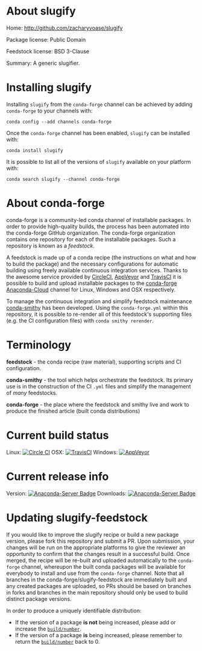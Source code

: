 About slugify
=============

Home: http://github.com/zacharyvoase/slugify

Package license: Public Domain

Feedstock license: BSD 3-Clause

Summary: A generic slugifier.



Installing slugify
==================

Installing `slugify` from the `conda-forge` channel can be achieved by adding `conda-forge` to your channels with:

```
conda config --add channels conda-forge
```

Once the `conda-forge` channel has been enabled, `slugify` can be installed with:

```
conda install slugify
```

It is possible to list all of the versions of `slugify` available on your platform with:

```
conda search slugify --channel conda-forge
```



About conda-forge
=================

conda-forge is a community-led conda channel of installable packages.
In order to provide high-quality builds, the process has been automated into the
conda-forge GitHub organization. The conda-forge organization contains one repository
for each of the installable packages. Such a repository is known as a *feedstock*.

A feedstock is made up of a conda recipe (the instructions on what and how to build
the package) and the necessary configurations for automatic building using freely
available continuous integration services. Thanks to the awesome service provided by
[CircleCI](https://circleci.com/), [AppVeyor](http://www.appveyor.com/)
and [TravisCI](https://travis-ci.org/) it is possible to build and upload installable
packages to the [conda-forge](https://anaconda.org/conda-forge)
[Anaconda-Cloud](http://docs.anaconda.org/) channel for Linux, Windows and OSX respectively.

To manage the continuous integration and simplify feedstock maintenance
[conda-smithy](http://github.com/conda-forge/conda-smithy) has been developed.
Using the ``conda-forge.yml`` within this repository, it is possible to re-render all of
this feedstock's supporting files (e.g. the CI configuration files) with ``conda smithy rerender``.


Terminology
===========

**feedstock** - the conda recipe (raw material), supporting scripts and CI configuration.

**conda-smithy** - the tool which helps orchestrate the feedstock.
                   Its primary use is in the construction of the CI ``.yml`` files
                   and simplify the management of *many* feedstocks.

**conda-forge** - the place where the feedstock and smithy live and work to
                  produce the finished article (built conda distributions)

Current build status
====================

Linux: [![Circle CI](https://circleci.com/gh/conda-forge/slugify-feedstock.svg?style=shield)](https://circleci.com/gh/conda-forge/slugify-feedstock)
OSX: [![TravisCI](https://travis-ci.org/conda-forge/slugify-feedstock.svg?branch=master)](https://travis-ci.org/conda-forge/slugify-feedstock)
Windows: [![AppVeyor](https://ci.appveyor.com/api/projects/status/github/conda-forge/slugify-feedstock?svg=True)](https://ci.appveyor.com/project/conda-forge/slugify-feedstock/branch/master)

Current release info
====================
Version: [![Anaconda-Server Badge](https://anaconda.org/conda-forge/slugify/badges/version.svg)](https://anaconda.org/conda-forge/slugify)
Downloads: [![Anaconda-Server Badge](https://anaconda.org/conda-forge/slugify/badges/downloads.svg)](https://anaconda.org/conda-forge/slugify)


Updating slugify-feedstock
==========================

If you would like to improve the slugify recipe or build a new
package version, please fork this repository and submit a PR. Upon submission,
your changes will be run on the appropriate platforms to give the reviewer an
opportunity to confirm that the changes result in a successful build. Once
merged, the recipe will be re-built and uploaded automatically to the
`conda-forge` channel, whereupon the built conda packages will be available for
everybody to install and use from the `conda-forge` channel.
Note that all branches in the conda-forge/slugify-feedstock are
immediately built and any created packages are uploaded, so PRs should be based
on branches in forks and branches in the main repository should only be used to
build distinct package versions.

In order to produce a uniquely identifiable distribution:
 * If the version of a package **is not** being increased, please add or increase
   the [``build/number``](http://conda.pydata.org/docs/building/meta-yaml.html#build-number-and-string).
 * If the version of a package **is** being increased, please remember to return
   the [``build/number``](http://conda.pydata.org/docs/building/meta-yaml.html#build-number-and-string)
   back to 0.

